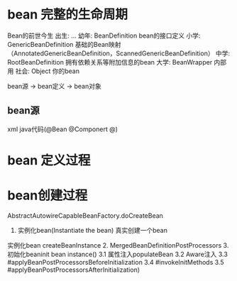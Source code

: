 # bean 完整的生命周期


Bean的前世今生
出生: <bean>...</bean>
幼年: BeanDefinition bean的接口定义
小学: GenericBeanDefinition 基础的Bean映射 （AnnotatedGenericBeanDefinition，ScannedGenericBeanDefinition）
中学: RootBeanDefinition 拥有依赖关系等附加信息的bean
大学: BeanWrapper 内部用
社会: Object 你的bean

bean源 -> bean定义 -> bean对象
## bean源
xml
java代码(@Bean @Componert @)
# bean 定义过程

# bean创建过程
AbstractAutowireCapableBeanFactory.doCreateBean
1. 实例化bean(Instantiate the bean)
真实创建一个bean

实例化bean createBeanInstance
2.  MergedBeanDefinitionPostProcessors
3. 初始化beaninit bean instance()
    3.1 属性注入populateBean
    3.2 Aware注入
    3.3 #applyBeanPostProcessorsBeforeInitialization
    3.4 #invokeInitMethods
    3.5 #applyBeanPostProcessorsAfterInitialization)
